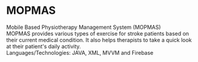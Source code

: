 # MOPMAS
Mobile Based Physiotherapy Management System (MOPMAS)<br>
MOPMAS provides various types of exercise for stroke patients based on their current medical condition.
It also helps therapists to take a quick look at their patient's daily activity.<br>
Languages/Technologies: JAVA, XML, MVVM and Firebase
